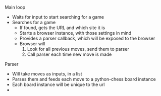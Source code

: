 Main loop

-   Waits for input to start searching for a game
-   Searches for a game
    -   If found, gets the URL and which site it is
    -   Starts a browser instance, with those settings in mind
    -   Provides a parser callback, which will be exposed to the browser
    -   Browser will
        1. Look for all previous moves, send them to parser
        2. Call parser each time new move is made

Parser

-   Will take moves as inputs, in a list
-   Parses them and feeds each move to a python-chess board instance
-   Each board instance will be unique to the url
-
